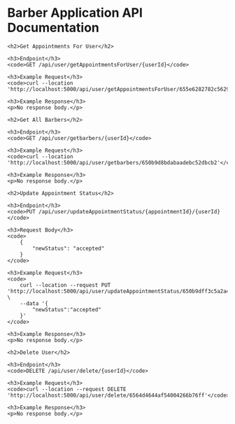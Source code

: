    <h1>Barber Application API Documentation</h1>

    <h2>Get Appointments For User</h2>

    <h3>Endpoint</h3>
    <code>GET /api/user/getAppointmentsForUser/{userId}</code>

    <h3>Example Request</h3>
    <code>curl --location 'http://localhost:5000/api/user/getAppointmentsForUser/655e6282782c5629e422ec36'</code>

    <h3>Example Response</h3>
    <p>No response body.</p>

    <h2>Get All Barbers</h2>

    <h3>Endpoint</h3>
    <code>GET /api/user/getbarbers/{userId}</code>

    <h3>Example Request</h3>
    <code>curl --location 'http://localhost:5000/api/user/getbarbers/650b9d8bdabaadebc52dbcb2'</code>

    <h3>Example Response</h3>
    <p>No response body.</p>

    <h2>Update Appointment Status</h2>

    <h3>Endpoint</h3>
    <code>PUT /api/user/updateAppointmentStatus/{appointmentId}/{userId}</code>

    <h3>Request Body</h3>
    <code>
        {
            "newStatus": "accepted"
        }
    </code>

    <h3>Example Request</h3>
    <code>
        curl --location --request PUT 'http://localhost:5000/api/user/updateAppointmentStatus/650b9dff3c5a2a4763cb7d2b/650b9e373c5a2a4763cb7d87' \
        --data '{
            "newStatus":"accepted"
        }'
    </code>

    <h3>Example Response</h3>
    <p>No response body.</p>

    <h2>Delete User</h2>

    <h3>Endpoint</h3>
    <code>DELETE /api/user/delete/{userId}</code>

    <h3>Example Request</h3>
    <code>curl --location --request DELETE 'http://localhost:5000/api/user/delete/6564d4644af54004266b76ff'</code>

    <h3>Example Response</h3>
    <p>No response body.</p>
